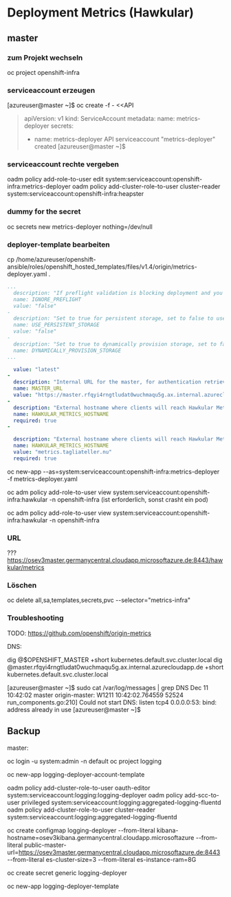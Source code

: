 # Deployment Metrics (Hawkular)

## master

### zum Projekt wechseln

oc project openshift-infra

### serviceaccount erzeugen

[azureuser@master ~]$ oc create -f - <<API
> apiVersion: v1
> kind: ServiceAccount
> metadata:
>   name: metrics-deployer
> secrets:
> - name: metrics-deployer
> API
serviceaccount "metrics-deployer" created
[azureuser@master ~]$

### serviceaccount rechte vergeben

oadm policy add-role-to-user edit system:serviceaccount:openshift-infra:metrics-deployer
oadm policy add-cluster-role-to-user cluster-reader system:serviceaccount:openshift-infra:heapster
	
### dummy for the secret

oc secrets new metrics-deployer nothing=/dev/null

### deployer-template bearbeiten

 cp /home/azureuser/openshift-ansible/roles/openshift_hosted_templates/files/v1.4/origin/metrics-deployer.yaml .

```yaml
...
  description: "If preflight validation is blocking deployment and you're sure you don't care about it, this will ignore the results and proceed to deploy."
  name: IGNORE_PREFLIGHT
  value: "false"
-
  description: "Set to true for persistent storage, set to false to use non persistent storage"
  name: USE_PERSISTENT_STORAGE
  value: "false"
-
  description: "Set to true to dynamically provision storage, set to false to use use pre-created persistent volumes"
  name: DYNAMICALLY_PROVISION_STORAGE
...
```

```yaml
  value: "latest"
-
  description: "Internal URL for the master, for authentication retrieval"
  name: MASTER_URL
  value: "https://master.rfqyi4rngtludat0wuchmaqu5g.ax.internal.azurecloudapp.de:8443"
-
  description: "External hostname where clients will reach Hawkular Metrics"
  name: HAWKULAR_METRICS_HOSTNAME
  required: true
-
```


```yaml
  description: "External hostname where clients will reach Hawkular Metrics"
  name: HAWKULAR_METRICS_HOSTNAME
  value: "metrics.tagliateller.nu"
  required: true
```
  
oc new-app --as=system:serviceaccount:openshift-infra:metrics-deployer -f metrics-deployer.yaml
	
oc adm policy add-role-to-user view system:serviceaccount:openshift-infra:hawkular -n openshift-infra 
(ist erforderlich, sonst crasht ein pod)

oc adm policy add-role-to-user view system:serviceaccount:openshift-infra:hawkular -n openshift-infra

### URL

???
https://osev3master.germanycentral.cloudapp.microsoftazure.de:8443/hawkular/metrics

### Löschen

oc delete all,sa,templates,secrets,pvc --selector="metrics-infra"

### Troubleshooting

TODO: https://github.com/openshift/origin-metrics


DNS:

dig @$OPENSHIFT_MASTER +short kubernetes.default.svc.cluster.local
dig @master.rfqyi4rngtludat0wuchmaqu5g.ax.internal.azurecloudapp.de +short kubernetes.default.svc.cluster.local

[azureuser@master ~]$ sudo cat /var/log/messages | grep DNS
Dec 11 10:42:02 master origin-master: W1211 10:42:02.764559   52524 run_components.go:210] Could not start DNS: listen tcp4 0.0.0.0:53: bind: address already in use
[azureuser@master ~]$



## Backup

master:

oc login -u system:admin -n default
oc project logging

oc new-app logging-deployer-account-template

oadm policy add-cluster-role-to-user oauth-editor system:serviceaccount:logging:logging-deployer
oadm policy add-scc-to-user privileged system:serviceaccount:logging:aggregated-logging-fluentd
oadm policy add-cluster-role-to-user cluster-reader system:serviceaccount:logging:aggregated-logging-fluentd

oc create configmap logging-deployer --from-literal kibana-hostname=osev3kibana.germanycentral.cloudapp.microsoftazure --from-literal public-master-url=https://osev3master.germanycentral.cloudapp.microsoftazure.de:8443 --from-literal es-cluster-size=3 --from-literal es-instance-ram=8G

oc create secret generic logging-deployer

oc new-app logging-deployer-template

